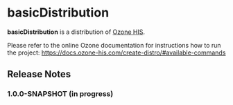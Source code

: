 # basicDistribution

**basicDistribution** is a distribution of [Ozone HIS](https://www.ozone-his.com).

Please refer to the online Ozone documentation for instructions how to run the project: https://docs.ozone-his.com/create-distro/#available-commands

## Release Notes

### 1.0.0-SNAPSHOT (in progress)
